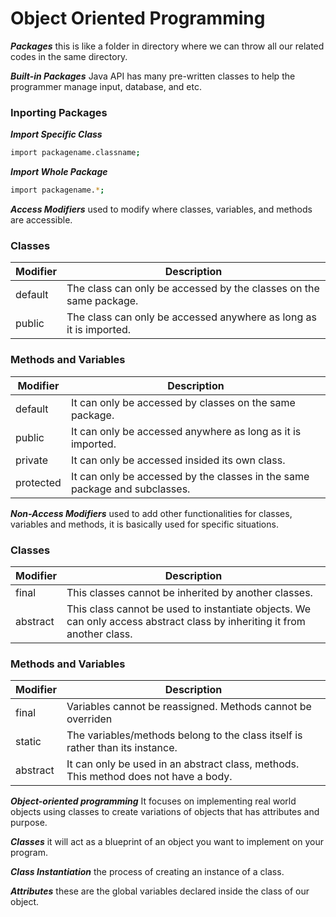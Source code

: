 # Object Oriented Programming

___Packages___ this is like a folder in directory where we can throw all our related codes in the same directory.

___Built-in Packages___ Java API has many pre-written classes to help the programmer manage input, database, and etc.

### Inporting Packages

___Import Specific Class___
```bash
import packagename.classname;
```
___Import Whole Package___
```bash
import packagename.*;
```

___Access Modifiers___ used to modify where classes, variables, and methods are accessible.

### Classes
| Modifier | Description                               |
|-----------------|-------------------------------------------|
| default         | The class can only be accessed by the classes on the same package. |
| public       | The class can only be accessed anywhere as long as it is imported. |

### Methods and Variables
| Modifier | Description                               |
|-----------------|-------------------------------------------|
| default         | It can only be accessed by classes on the same package. |
| public       | It can only be accessed anywhere as long as it is imported. |
| private         | It can only be accessed insided its own class. |
| protected       | It can only be accessed by the classes in the same package and subclasses. |

___Non-Access Modifiers___ used to add other functionalities for classes, variables and methods, it is basically used for specific situations.

### Classes
| Modifier | Description                               |
|-----------------|-------------------------------------------|
| final         | This classes cannot be inherited by another classes. |
| abstract       | This class cannot be used to instantiate objects. We can only access abstract class by inheriting it from another class. |

### Methods and Variables
| Modifier | Description                               |
|-----------------|-------------------------------------------|
| final         | Variables cannot be reassigned. Methods cannot be overriden |
| static       | The variables/methods belong to the class itself is rather than its instance. |
| abstract         | It can only be used in an abstract class, methods. This method does not have a body. |

___Object-oriented programming___ It focuses on implementing real world objects using classes to create variations of objects that has attributes and purpose.

___Classes___ it will act as a blueprint of an object you want to implement on your program.

___Class Instantiation___ the process of creating an instance of a class.

___Attributes___ these are the global variables declared inside the class of our object.

